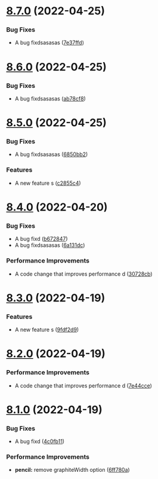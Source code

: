# [8.7.0](https://github.com/brunotarghetta/test-semantic-release/compare/v8.6.0...v8.7.0) (2022-04-25)


### Bug Fixes

* A bug fixdsasasas ([7e37ffd](https://github.com/brunotarghetta/test-semantic-release/commit/7e37ffd6cb7bd21b6d585181648ae799d424712e))

# [8.6.0](https://github.com/brunotarghetta/test-semantic-release/compare/v8.5.0...v8.6.0) (2022-04-25)


### Bug Fixes

* A bug fixdsasasas ([ab78cf8](https://github.com/brunotarghetta/test-semantic-release/commit/ab78cf89cd05e0bdc6797440c082b62eb91349c4))

# [8.5.0](https://github.com/brunotarghetta/test-semantic-release/compare/v8.4.0...v8.5.0) (2022-04-25)


### Bug Fixes

* A bug fixdsasasas ([6850bb2](https://github.com/brunotarghetta/test-semantic-release/commit/6850bb249c32827412b984d244e1aafd07a4c45a))


### Features

* A new feature s ([c2855c4](https://github.com/brunotarghetta/test-semantic-release/commit/c2855c4641eb21f7ad7d6c14e7e21fdb4f33f588))

# [8.4.0](https://github.com/brunotarghetta/test-semantic-release/compare/v8.3.0...v8.4.0) (2022-04-20)


### Bug Fixes

* A bug fixd ([b672847](https://github.com/brunotarghetta/test-semantic-release/commit/b672847ea3738f883c42ea84d6cda6dd3d203004))
* A bug fixdsasasas ([6a131dc](https://github.com/brunotarghetta/test-semantic-release/commit/6a131dcb86397b43565ae68d14935f2f64e75bfd))


### Performance Improvements

* A code change that improves performance d ([30728cb](https://github.com/brunotarghetta/test-semantic-release/commit/30728cbde3de0b187d2aeaf4c8a7d9cab2dbfaf1))

# [8.3.0](https://github.com/brunotarghetta/test-semantic-release/compare/v8.2.0...v8.3.0) (2022-04-19)


### Features

* A new feature s ([9fdf2d9](https://github.com/brunotarghetta/test-semantic-release/commit/9fdf2d95ea8c52b63fd68a6778cbfdea004de979))

# [8.2.0](https://github.com/brunotarghetta/test-semantic-release/compare/v8.1.0...v8.2.0) (2022-04-19)


### Performance Improvements

* A code change that improves performance d ([7e44cce](https://github.com/brunotarghetta/test-semantic-release/commit/7e44ccef9e780e7fa17086cc2ab074af54739252))

# [8.1.0](https://github.com/brunotarghetta/test-semantic-release/compare/v8.0.0...v8.1.0) (2022-04-19)


### Bug Fixes

* A bug fixd ([4c0fb11](https://github.com/brunotarghetta/test-semantic-release/commit/4c0fb116b9aea6d52eaf6717802860e5cb3d911a))


### Performance Improvements

* **pencil:** remove graphiteWidth option ([6ff780a](https://github.com/brunotarghetta/test-semantic-release/commit/6ff780ae3b5e8d5db8abf433d49d6d9e45393dab))
